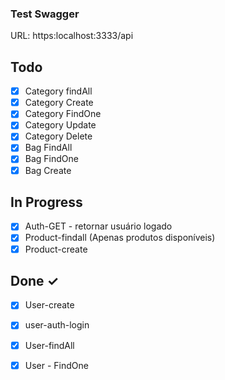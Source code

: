 ### Test Swagger

URL:
https:localhost:3333/api

## Todo

- [x] Category findAll
- [x] Category Create
- [x] Category FindOne
- [x] Category Update
- [x] Category Delete
- [x] Bag FindAll
- [x] Bag FindOne
- [x] Bag Create

## In Progress
- [x] Auth-GET - retornar usuário logado
- [x] Product-findall (Apenas produtos disponíveis)
- [x] Product-create

## Done ✓

- [x] User-create
- [x] user-auth-login
- [x] User-findAll
- [x] User - FindOne


